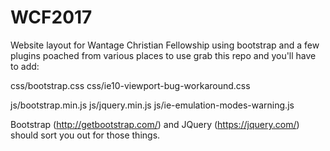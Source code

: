 # WCF2017
Website layout for Wantage Christian Fellowship using bootstrap and a few plugins poached from various places
to use grab this repo and you'll have to add:

css/bootstrap.css
css/ie10-viewport-bug-workaround.css

js/bootstrap.min.js
js/jquery.min.js
js/ie-emulation-modes-warning.js

Bootstrap (http://getbootstrap.com/) and JQuery (https://jquery.com/) should sort you out for those things.

